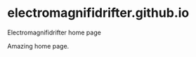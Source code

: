 # electromagnifidrifter.github.io
Electromagnifidrifter home page

Amazing home page. 















